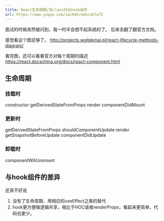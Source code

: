 ```yaml
---
title: React生命周期/及class对比hook组件
url: https://www.yuque.com/zackdk/web/ahlwf2
---
```


面试的时候突然被问到，我一时半会想不起系统的了。
后来去翻了翻官方文档。

感觉看这个图足够了。
<http://projects.wojtekmaj.pl/react-lifecycle-methods-diagram/>

看完图，还可以看看官方对每个周期的描述
<https://react.docschina.org/docs/react-component.html>

<a name="gNRjv"></a>

## 生命周期

<a name="qwK7A"></a>

### 挂载时

constructor
getDerivedStateFromProps
render
componentDidMount

<a name="9nHu7"></a>

### 更新时

getDerivedStateFromProps
shouldComponentUpdate
render
getSnapshotBeforeUpdate
componentDidUpdate

<a name="Jft0Z"></a>

### 卸载时

componentWillUnmount

<a name="MCykt"></a>

## 与hook组件的差异

还真不好说

1. 没有了生命周期，用相应的useEffect之类的替代
2. hook更方便做逻辑共享，相比于HOC或者renderProps，看起来更简单，代码也更少。
